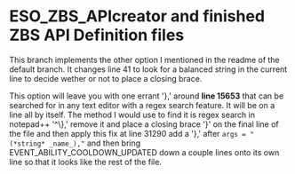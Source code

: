 # ESO_ZBS_APIcreator and finished ZBS API Definition files
This branch implements the other option I mentioned in the readme of the default branch. It changes line 41 to
look for a balanced string in the current line to decide wether or not to place a closing brace.


This option will leave you with one errant '},' around **line 15653** that can be searched for in any text editor with a regex search feature. It will be on a line all by itself. The method I would use to find it is regex search in notepad++ '^\\},' remove it and place a closing brace '}' on the final line of the file and then
apply this fix at line 31290 add a '},' after ` args = "(*string* _name_)," ` and then bring EVENT_ABILITY_COOLDOWN_UPDATED down a couple lines onto its own line so that it looks like the rest of the file.